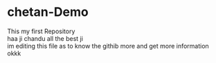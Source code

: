 # chetan-Demo
This my first Repository
<br>
haa ji chandu all the best ji
<br>
im editing this file as to know the githib more and get more information 
<br>
okkk
